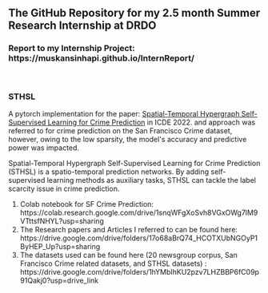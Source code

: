 <h2> The GitHub Repository for my 2.5 month Summer Research Internship at DRDO </h2>
<h3> Report to my Internship Project: https://muskansinhapi.github.io/InternReport/ </h3>
<br>
<h3> STHSL </h3>
A pytorch implementation for the paper: <a href="https://ieeexplore.ieee.org/document/9835423">Spatial-Temporal Hypergraph Self-Supervised Learning for Crime Prediction</a> in ICDE 2022. and approach was referred to for crime prediction on the San Francisco Crime dataset, however, owing to the low sparsity, the model's accuracy and predictive power was impacted.

Spatial-Temporal Hypergraph Self-Supervised Learning for Crime Prediction (STHSL) is a spatio-temporal prediction networks. By adding self-supervised learning methods as auxiliary tasks, STHSL can tackle the label scarcity issue in crime prediction.

<ol>
<li>
Colab notebook for SF Crime Prediction: https://colab.research.google.com/drive/1snqWFgXoSvh8VGxOWg7lM9VTttsfNHYL?usp=sharing
</li>
    
<li>The Research papers and Articles I referred to can be found here: https://drive.google.com/drive/folders/17o68aBrQ74_HCOTXUbNGOyP1ByHEP_Up?usp=sharing
</li>

<li>The datasets used can be found here (20 newsgroup corpus, San Francisco Crime related datasets, and STHSL datasets) : https://drive.google.com/drive/folders/1hYMbIhKU2pzv7LHZBBP6fC09p91Qakj0?usp=drive_link
</li>

</ol>
